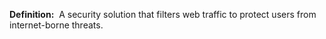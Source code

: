 **Definition:** 
 A security solution that filters web traffic to protect users from internet-borne threats.